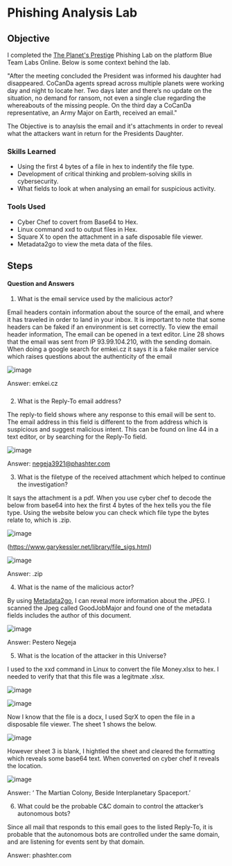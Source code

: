 # Phishing Analysis Lab

## Objective
I completed the [The Planet's Prestige](https://blueteamlabs.online/home/challenge/the-planets-prestige-e5beb8e545) Phishing Lab on the platform Blue Team Labs Online. Below is some context behind the lab.

"After the meeting concluded the President was informed his daughter had disappeared. CoCanDa agents spread across multiple planets were working day and night to locate her. Two days later and there’s no update on the situation, no demand for ransom, not even a single clue regarding the whereabouts of the missing people. On the third day a CoCanDa representative, an Army Major on Earth, received an email."

The Objective is to anaylsis the email and it's attachments in order to reveal what the attackers want in return for the Presidents Daughter. 

### Skills Learned

- Using the first 4 bytes of a file in hex to indentify the file type.
- Development of critical thinking and problem-solving skills in cybersecurity.
- What fields to look at when analysing an email for suspicious activity.

### Tools Used

- Cyber Chef to covert from Base64 to Hex.
- Linux command xxd to output files in Hex.
- Square X to open the attachment in a safe disposable file viewer.
- Metadata2go to view the meta data of the files.

## Steps
#### Question and Answers
1) What is the email service used by the malicious actor?
   

 Email headers contain information about the source of the email, and where it has traveled in order to land in your inbox. It is important to note that some headers can be faked if an environment is set correctly. To view the email header information, The email can be opened in a text editor. Line 28 shows that the email was sent from IP 93.99.104.210, with the sending domain. When doing a google search for emkei.cz it says it is a fake mailer service which raises questions about the authenticity of the email

 ![image](https://github.com/oli-philbin/Phishing-Analysis/assets/150199616/1ce39e4a-0d9a-4b23-89e1-0279c73a7e63)

Answer: emkei.cz

#####

2) What is the Reply-To email address?
   

The reply-to field shows where any response to this email will be sent to. The email address in this field is different to the from address which is suspicious and suggest malicious intent. This can be found on line 44 in a text editor, or by searching for the Reply-To field.

![image](https://github.com/oli-philbin/Phishing-Analysis/assets/150199616/525cfcd0-2570-4f07-95c7-199ec3288025)


Answer: negeja3921@phashter.com


3) What is the filetype of the received attachment which helped to continue the investigation?
   

It says the attachment is a pdf. When you use cyber chef to decode the below from base64 into hex the first 4 bytes of the hex tells you the file type. Using the website below you can check which file type the bytes relate to, which is .zip.

![image](https://github.com/oli-philbin/Phishing-Analysis/assets/150199616/cd2421b5-72b8-4314-94ba-4856b2c64be8)


(https://www.garykessler.net/library/file_sigs.html)

![image](https://github.com/oli-philbin/Phishing-Analysis/assets/150199616/9c96ed25-519e-4bec-86e7-cef16ef52db8)


Answer: .zip


4) What is the name of the malicious actor?
   

By using [Metadata2go](https://www.metadata2go.com/), I can reveal more information about the JPEG. I scanned the Jpeg called GoodJobMajor and found one of the metadata fields includes the author of this document.

![image](https://github.com/oli-philbin/Phishing-Analysis/assets/150199616/f39bb03b-5a37-44d2-a4cf-e992ff7a4fcf)


Answer: Pestero Negeja



5) What is the location of the attacker in this Universe?

I used to the xxd command in Linux to convert the file Money.xlsx to hex. I needed to verify that that this file was a legitmate .xlsx. 

![image](https://github.com/oli-philbin/Phishing-Analysis/assets/150199616/9cba8539-6b48-416a-87c8-2b83ff1a723e)

![image](https://github.com/oli-philbin/Phishing-Analysis/assets/150199616/db8ca218-6f70-46d5-b94f-9803bc02fd4f)

Now I know that the file is a docx, I used SqrX to open the file in a disposable file viewer. The sheet 1 shows the below.

![image](https://github.com/oli-philbin/Phishing-Analysis/assets/150199616/2e37c58f-e5a6-4020-98c8-b2ddafb3dbdc)

However sheet 3 is blank, I hightled the sheet and cleared the formatting which reveals some base64 text. When converted on cyber chef it reveals the location.

![image](https://github.com/oli-philbin/Phishing-Analysis/assets/150199616/05c60bfb-a978-43c9-9866-a46226013b8e)

Answer: ‘ The Martian Colony, Beside Interplanetary Spaceport.’




6) What could be the probable C&C domain to control the attacker’s autonomous bots?

Since all mail that responds to this email goes to the listed Reply-To, it is probable that the autonomous bots are controlled under the same domain, and are listening for events sent by that domain.

Answer: phashter.com

